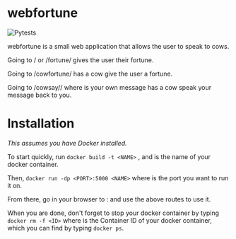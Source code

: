 # webfortune

![Pytests](https://github.com/NieceyX/webfortune/actions/workflows/python-app.yml/badge.svg)

webfortune is a small web application that allows the user to speak to cows.

Going to / or /fortune/ gives the user their fortune.

Going to /cowfortune/ has a cow give the user a fortune.

Going to /cowsay/<message>/ where <message> is your own message has a cow speak your message back to you.
  
# Installation
*This assumes you have Docker installed.*

  To start quickly, run `docker build -t <NAME>` , and <NAME> is the name of your docker container.
  
  Then, `docker run -dp <PORT>:5000 <NAME>` where <PORT> is the port you want to run it on.
  
  From there, go in your browser to <HOSTIP>:<PORT> and use the above routes to use it.

  When you are done, don't forget to stop your docker container by typing `docker rm -f <ID>` where <ID> is the 
    Container ID of your docker container, which you can find by typing `docker ps`.
  
